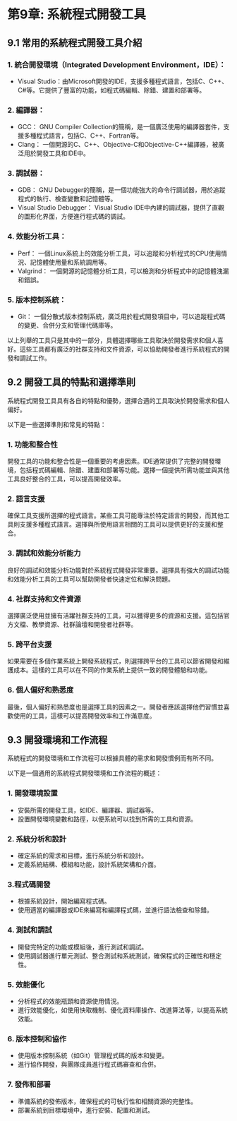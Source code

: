 # 第9章: 系統程式開發工具

## 9.1 常用的系統程式開發工具介紹

### 1. 統合開發環境（Integrated Development Environment，IDE）：
* Visual Studio：由Microsoft開發的IDE，支援多種程式語言，包括C、C++、C#等。它提供了豐富的功能，如程式碼編輯、除錯、建置和部署等。

### 2. 編譯器：
* GCC： GNU Compiler Collection的簡稱，是一個廣泛使用的編譯器套件，支援多種程式語言，包括C、C++、Fortran等。
* Clang： 一個開源的C、C++、Objective-C和Objective-C++編譯器，被廣泛用於開發工具和IDE中。

### 3. 調試器：
* GDB： GNU Debugger的簡稱，是一個功能強大的命令行調試器，用於追蹤程式的執行、檢查變數和記憶體等。
* Visual Studio Debugger： Visual Studio IDE中內建的調試器，提供了直觀的圖形化界面，方便進行程式碼的調試。

### 4. 效能分析工具：
* Perf： 一個Linux系統上的效能分析工具，可以追蹤和分析程式的CPU使用情況、記憶體使用量和系統調用等。
* Valgrind： 一個開源的記憶體分析工具，可以檢測和分析程式中的記憶體洩漏和錯誤。

### 5. 版本控制系統：
* Git： 一個分散式版本控制系統，廣泛用於程式開發項目中，可以追蹤程式碼的變更、合併分支和管理代碼庫等。

以上列舉的工具只是其中的一部分，具體選擇哪些工具取決於開發需求和個人喜好。這些工具都有廣泛的社群支持和文件資源，可以協助開發者進行系統程式的開發和調試工作。

## 9.2 開發工具的特點和選擇準則
系統程式開發工具具有各自的特點和優勢，選擇合適的工具取決於開發需求和個人偏好。

以下是一些選擇準則和常見的特點：

### 1. 功能和整合性
開發工具的功能和整合性是一個重要的考慮因素。IDE通常提供了完整的開發環境，包括程式碼編輯、除錯、建置和部署等功能。選擇一個提供所需功能並與其他工具良好整合的工具，可以提高開發效率。

### 2. 語言支援
確保工具支援所選擇的程式語言。某些工具可能專注於特定語言的開發，而其他工具則支援多種程式語言。選擇與所使用語言相關的工具可以提供更好的支援和整合。

### 3. 調試和效能分析能力
良好的調試和效能分析功能對於系統程式開發非常重要。選擇具有強大的調試功能和效能分析工具的工具可以幫助開發者快速定位和解決問題。

### 4. 社群支持和文件資源
選擇廣泛使用並擁有活躍社群支持的工具，可以獲得更多的資源和支援。這包括官方文檔、教學資源、社群論壇和開發者社群等。

### 5. 跨平台支援
如果需要在多個作業系統上開發系統程式，則選擇跨平台的工具可以節省開發和維護成本。這樣的工具可以在不同的作業系統上提供一致的開發體驗和功能。

### 6. 個人偏好和熟悉度
最後，個人偏好和熟悉度也是選擇工具的因素之一。開發者應該選擇他們習慣並喜歡使用的工具，這樣可以提高開發效率和工作滿意度。


## 9.3 開發環境和工作流程
系統程式的開發環境和工作流程可以根據具體的需求和開發慣例而有所不同。

以下是一個通用的系統程式開發環境和工作流程的概述：

### 1. 開發環境設置
* 安裝所需的開發工具，如IDE、編譯器、調試器等。
* 設置開發環境變數和路徑，以便系統可以找到所需的工具和資源。

### 2. 系統分析和設計
* 確定系統的需求和目標，進行系統分析和設計。
* 定義系統結構、模組和功能，設計系統架構和介面。

### 3.程式碼開發
* 根據系統設計，開始編寫程式碼。
* 使用適當的編譯器或IDE來編寫和編譯程式碼，並進行語法檢查和除錯。

### 4. 測試和調試
* 開發完特定的功能或模組後，進行測試和調試。
* 使用調試器進行單元測試、整合測試和系統測試，確保程式的正確性和穩定性。

### 5. 效能優化
* 分析程式的效能瓶頸和資源使用情況。
* 進行效能優化，如使用快取機制、優化資料庫操作、改進算法等，以提高系統效能。

### 6. 版本控制和協作
* 使用版本控制系統（如Git）管理程式碼的版本和變更。
* 進行協作開發，與團隊成員進行程式碼審查和合併。

### 7. 發佈和部署
* 準備系統的發佈版本，確保程式的可執行性和相關資源的完整性。
* 部署系統到目標環境中，進行安裝、配置和測試。
